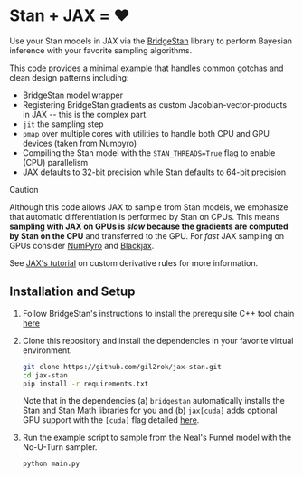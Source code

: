 # Stan + JAX = :heart:

Use your Stan models in JAX via the [BridgeStan](https://github.com/roualdes/bridgestan) library to perform Bayesian inference with your favorite sampling algorithms.

This code provides a minimal example that handles common gotchas and clean design patterns including: 
- BridgeStan model wrapper
- Registering BridgeStan gradients as custom Jacobian-vector-products in JAX -- this is the complex part.
- `jit` the sampling step
- `pmap` over multiple cores with utilities to handle both CPU and GPU devices (taken from Numpyro)
- Compiling the Stan model with the `STAN_THREADS=True` flag to enable (CPU) parallelism
- JAX defaults to 32-bit precision while Stan defaults to 64-bit precision

> [!CAUTION]
> Although this code allows JAX to sample from Stan models, we emphasize that automatic differentiation is performed by Stan on CPUs. This means **sampling with JAX on GPUs is *slow* because the gradients are computed by Stan on the CPU** and transferred to the GPU. For *fast* JAX sampling on GPUs consider [NumPyro](https://github.com/pyro-ppl/numpyro) and [Blackjax](https://github.com/blackjax-devs/blackjax).

See [JAX's tutorial](https://jax.readthedocs.io/en/latest/notebooks/Custom_derivative_rules_for_Python_code.html#) on custom derivative rules for more information.

## Installation and Setup

1. Follow BridgeStan's instructions to install the prerequisite C++ tool chain [here](https://roualdes.github.io/bridgestan/latest/getting-started.html#getting-started)

2. Clone this repository and install the dependencies in your favorite virtual environment.

    ```bash
    git clone https://github.com/gil2rok/jax-stan.git
    cd jax-stan
    pip install -r requirements.txt
    ```

    Note that in the dependencies (a) `bridgestan` automatically installs the Stan and Stan Math libraries for you and (b) `jax[cuda]` adds optional GPU support with the `[cuda]` flag detailed [here](https://jax.readthedocs.io/en/latest/installation.html).
    
3. Run the example script to sample from the Neal's Funnel model with the No-U-Turn sampler.

    ```bash
    python main.py
    ```
